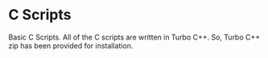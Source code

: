 # C Scripts

Basic C Scripts.
All of the C scripts are written in Turbo C++.
So, Turbo C++ zip has been provided for installation.
